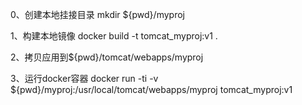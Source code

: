 0、创建本地挂接目录
mkdir  ${pwd}/myproj

1、构建本地镜像
docker build -t tomcat_myproj:v1 .

2、拷贝应用到${pwd}/tomcat/webapps/myproj

3、运行docker容器
docker run -ti -v ${pwd}/myproj:/usr/local/tomcat/webapps/myproj tomcat_myproj:v1


